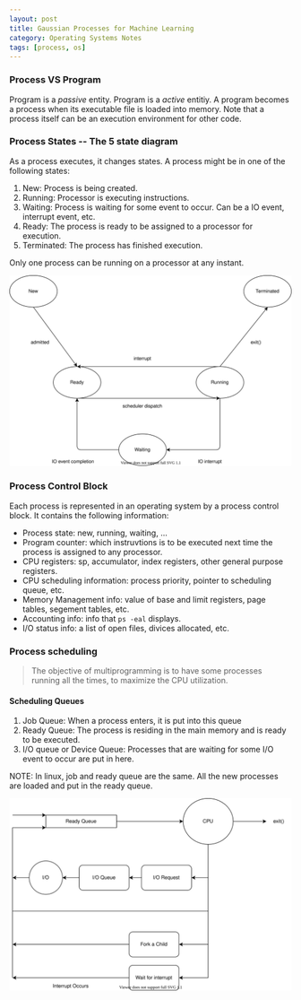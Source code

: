 ```yaml
---
layout: post
title: Gaussian Processes for Machine Learning
category: Operating Systems Notes
tags: [process, os]
---
```


### Process VS Program

Program is a *passive* entity. Program is a *active* entitiy.
A program becomes a process when its executable file is loaded into memory.
Note that a process itself can be an execution environment for other code.

### Process States -- The 5 state diagram

As a process executes, it changes states. A process might be in
one of the following states:

1. New: Process is being created.
2. Running: Processor is executing instructions.
3. Waiting: Process is waiting for some event to occur. Can be a IO event, interrupt event, etc.
4. Ready: The process is ready to be assigned to a processor for execution.
5. Terminated: The process has finished execution.

Only one process can be running on a processor at any instant.

![process state diagram](/images/os-process/process-state-diagram.svg)

### Process Control Block

Each process is represented in an operating system by a process control block. It contains the following information:

- Process state: new, running, waiting, ...
- Program counter: which instruvtions is to be executed next time the process is assigned to any processor.
- CPU registers: sp, accumulator, index registers, other general purpose registers.
- CPU scheduling information: process priority, pointer to scheduling queue, etc.
- Memory Management info: value of base and limit registers, page tables, segement tables, etc.
- Accounting info: info that ``ps -eal`` displays.
- I/O status info: a list of open files, divices allocated, etc.

### Process scheduling

> The objective of multiprogramming is to have some processes running all the times, to maximize the CPU utilization.

#### Scheduling Queues

1. Job Queue: When a process enters, it is put into this queue
2. Ready Queue: The process is residing in the main memory and is ready to be executed.
3. I/O queue or Device Queue: Processes that are waiting for some I/O event to occur are put in here.

NOTE: In linux, job and ready queue are the same. All the new processes are loaded and put in the ready queue.

![queueing diagram](/images/os-process/queueing-diagram.svg)

